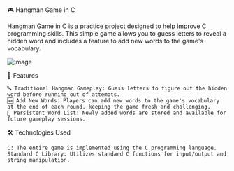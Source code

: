 🎮 Hangman Game in C

Hangman Game in C is a practice project designed to help improve C programming skills. This simple game allows you to guess letters to reveal a hidden word and includes a feature to add new words to the game's vocabulary.

![image](https://github.com/gebher77/Hangman-Game/assets/169497254/1233f236-6701-4700-a02a-92d5ce4799f8)


🚀 Features

    🔤 Traditional Hangman Gameplay: Guess letters to figure out the hidden word before running out of attempts.
    🆕 Add New Words: Players can add new words to the game's vocabulary at the end of each round, keeping the game fresh and challenging.
    💾 Persistent Word List: Newly added words are stored and available for future gameplay sessions.

🛠️ Technologies Used

    C: The entire game is implemented using the C programming language.
    Standard C Library: Utilizes standard C functions for input/output and string manipulation.

